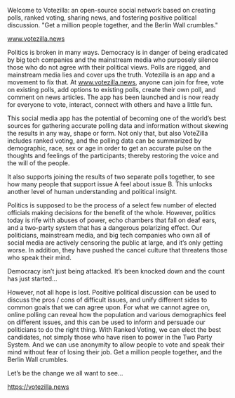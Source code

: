 Welcome to Votezilla: an open-source social network based on creating polls, ranked voting, sharing news, and fostering positive political discussion. "Get a million people together, and the Berlin Wall crumbles."

www.votezilla.news

Politics is broken in many ways. Democracy is in danger of being eradicated by big tech companies and the mainstream media who purposely silence those who do not agree with their political views. Polls are rigged, and mainstream media lies and cover ups the truth. Votezilla is an app and a movement to fix that. At www.votezilla.news, anyone can join for free, vote on existing polls, add options to existing polls, create their own poll, and comment on news articles. The app has been launched and is now ready for everyone to vote, interact, connect with others and have a little fun.

This social media app has the potential of becoming one of the world’s best sources for gathering accurate polling data and information without skewing the results in any way, shape or form. Not only that, but also VoteZilla includes ranked voting, and the polling data can be summarized by demographic, race, sex or age in order to get an accurate pulse on the thoughts and feelings of the participants; thereby restoring the voice and the will of the people.

It also supports joining the results of two separate polls together, to see how many people that support issue A feel about issue B.  This unlocks another level of human understanding and political insight.

Politics is supposed to be the process of a select few number of elected officials making decisions for the benefit of the whole. However, politics today is rife with abuses of power, echo chambers that fall on deaf ears, and a two-party system that has a dangerous polarizing effect. Our politicians, mainstream media, and big tech companies who own all of social media are actively censoring the public at large, and it’s only getting worse. In addition, they have pushed the cancel culture that threatens those who speak their mind.

Democracy isn’t just being attacked. It’s been knocked down and the count has just started…

However, not all hope is lost. Positive political discussion can be used to discuss the pros / cons of difficult issues, and unify different sides to common goals that we can agree upon. For what we cannot agree on, online polling can reveal how the population and various demographics feel on different issues, and this can be used to inform and persuade our politicians to do the right thing. With Ranked Voting, we can elect the best candidates, not simply those who have risen to power in the Two Party System. And we can use anonymity to allow people to vote and speak their mind without fear of losing their job.
Get a million people together, and the Berlin Wall crumbles.

Let’s be the change we all want to see…

https://votezilla.news
